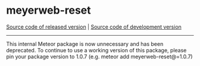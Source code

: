 # meyerweb-reset
[Source code of released version](https://github.com/meteor/meteor/tree/master/packages/deprecated/meyerweb-reset) | [Source code of development version](https://github.com/meteor/meteor/tree/devel/packages/deprecated/meyerweb-reset)
***

This internal Meteor package is now unnecessary and has been deprecated. To
continue to use a working version of this package, please pin your package
version to 1.0.7 (e.g. meteor add meyerweb-reset@=1.0.7)
